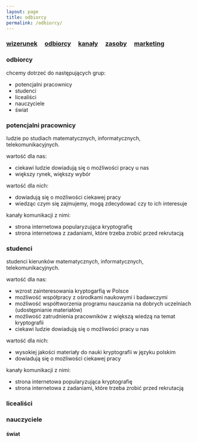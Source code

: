```yaml
---
layout: page
title: odbiorcy
permalink: /odbiorcy/
---
```


<h3>
    <a href="{{ site.baseurl }}/wizerunek">wizerunek</a> &nbsp; &nbsp;
    <a href="{{ site.baseurl }}/odbiorcy">odbiorcy</a> &nbsp; &nbsp;
    <a href="{{ site.baseurl }}/kanaly">kanały</a> &nbsp; &nbsp;
    <a href="{{ site.baseurl }}/zasoby">zasoby</a> &nbsp; &nbsp;
    <a href="{{ site.baseurl }}/pop">marketing</a> &nbsp; &nbsp;
</h3>

### odbiorcy

chcemy dotrzeć do następujących grup:

<ul>
    <li> potencjalni pracownicy </li>
    <li> studenci </li>
    <li> licealiści </li>
    <li> nauczyciele </li>
    <li> świat </li>
</ul>


### potencjalni pracownicy

ludzie po studiach matematycznych, informatycznych, telekomunikacyjnych.

wartość dla nas:
<ul>
    <li> ciekawi ludzie dowiadują się o możliwości pracy u nas </li>
    <li> większy rynek, większy wybór </li>
</ul>

wartość dla nich:
<ul>
    <li> dowiadują się o możliwości ciekawej pracy </li>
    <li> wiedząc czym się zajmujemy, mogą zdecydować czy to ich interesuje </li>
</ul>

kanały komunikacji z nimi:
<ul>
    <li> strona internetowa popularyzująca kryptografię </li>
    <li> strona internetowa z zadaniami, które trzeba zrobić przed rekrutacją </li>
</ul>

### studenci

studenci kierunków matematycznych, informatycznych, telekomunikacyjnych.

wartość dla nas:
<ul>
    <li> wzrost zainteresowania kryptogarfią w Polsce </li>
    <li> możliwość współpracy z ośrodkami naukowymi i badawczymi </li>
    <li> możliwość współtworzenia programu nauczania na dobrych uczelniach (udostępnianie materiałów) </li>
    <li> możliwość zatrudnienia pracowników z większą wiedzą na temat kryptografii </li>
    <li> ciekawi ludzie dowiadują się o możliwości pracy u nas </li>
</ul>

wartość dla nich:
<ul>
    <li> wysokiej jakości materiały do nauki kryptografii w języku polskim </li>
    <li> dowiadują się o możliwości ciekawej pracy </li>
</ul>

kanały komunikacji z nimi:
<ul>
    <li> strona internetowa popularyzująca kryptografię </li>
    <li> strona internetowa z zadaniami, które trzeba zrobić przed rekrutacją </li>
</ul>

### licealiści

### nauczyciele

#### świat

